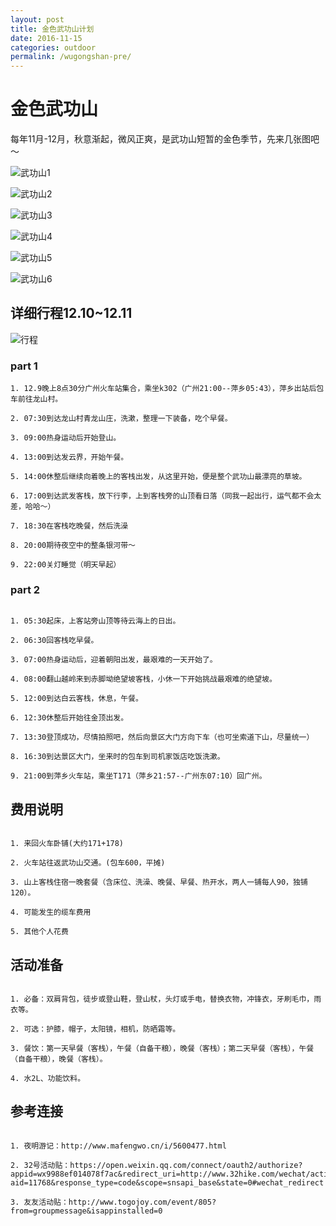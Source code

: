 ```yaml
---
layout: post
title: 金色武功山计划
date: 2016-11-15
categories: outdoor
permalink: /wugongshan-pre/
---
```


# 金色武功山

每年11月-12月，秋意渐起，微风正爽，是武功山短暂的金色季节，先来几张图吧～

![武功山1](http://img.lfish.top/wugongshan/pre1.jpg)  

![武功山2](http://img.lfish.top/wugongshan/pre2.jpg)  

![武功山3](http://img.lfish.top/wugongshan/pre3.jpg)  

![武功山4](http://img.lfish.top/wugongshan/pre4.jpg)  

![武功山5](http://img.lfish.top/wugongshan/pre5.jpg)  

![武功山6](http://img.lfish.top/wugongshan/pre6.jpg)

## 详细行程12.10~12.11

![行程](http://img.lfish.top/wugongshan/pre7.jpg)

### part 1

```  
1. 12.9晚上8点30分广州火车站集合，乘坐k302（广州21:00--萍乡05:43），萍乡出站后包车前往龙山村。

2. 07:30到达龙山村青龙山庄，洗漱，整理一下装备，吃个早餐。

3. 09:00热身运动后开始登山。

4. 13:00到达发云界，开始午餐。

5. 14:00休整后继续向着晚上的客栈出发，从这里开始，便是整个武功山最漂亮的草坡。

6. 17:00到达武发客栈，放下行李，上到客栈旁的山顶看日落（同我一起出行，运气都不会太差，哈哈～）

7. 18:30在客栈吃晚餐，然后洗澡

8. 20:00期待夜空中的整条银河带～

9. 22:00关灯睡觉（明天早起）

```

### part 2

```

1. 05:30起床，上客站旁山顶等待云海上的日出。

2. 06:30回客栈吃早餐。

3. 07:00热身运动后，迎着朝阳出发，最艰难的一天开始了。

4. 08:00翻山越岭来到赤脚坳绝望坡客栈，小休一下开始挑战最艰难的绝望坡。

5. 12:00到达白云客栈，休息，午餐。

6. 12:30休整后开始往金顶出发。

7. 13:30登顶成功，尽情拍照吧，然后向景区大门方向下车（也可坐索道下山，尽量统一）

8. 16:30到达景区大门，坐来时的包车到司机家饭店吃饭洗漱。

9. 21:00到萍乡火车站，乘坐T171（萍乡21:57--广州东07:10）回广州。

```

## 费用说明

```

1. 来回火车卧铺(大约171+178)

2. 火车站往返武功山交通。(包车600，平摊)

3. 山上客栈住宿一晚套餐（含床位、洗澡、晚餐、早餐、热开水，两人一铺每人90，独铺120）。

4. 可能发生的缆车费用

5. 其他个人花费

```

## 活动准备

```

1. 必备：双肩背包，徒步或登山鞋，登山杖，头灯或手电，替换衣物，冲锋衣，牙刷毛巾，雨衣等。

2. 可选：护膝，帽子，太阳镜，相机，防晒霜等。

3. 餐饮：第一天早餐（客栈），午餐（自备干粮），晚餐（客栈）；第二天早餐（客栈），午餐（自备干粮），晚餐（客栈）。

4. 水2L、功能饮料。

```

## 参考连接

```

1. 夜明游记：http://www.mafengwo.cn/i/5600477.html

2. 32号活动贴：https://open.weixin.qq.com/connect/oauth2/authorize?appid=wx9988ef014078f7ac&redirect_uri=http://www.32hike.com/wechat/activity/index/0/m19?aid=11768&response_type=code&scope=snsapi_base&state=0#wechat_redirect

3. 友友活动贴：http://www.togojoy.com/event/805?from=groupmessage&isappinstalled=0

```




